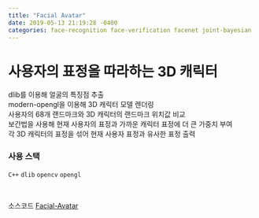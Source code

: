 ```yaml
---
title: "Facial Avatar"
date: 2019-05-13 21:19:28 -0400
categories: face-recognition face-verification facenet joint-bayesian 
---
```

# 사용자의 표정을 따라하는 3D 캐릭터 <br>

dlib를 이용해 얼굴의 특징점 추출<br>
modern-opengl을 이용해 3D 캐릭터 모델 렌더링<br>
사용자의 68개 랜드마크와 3D 캐릭터의 랜드마크 위치값 비교<br>
보간법을 사용해 현재 사용자의 표정과 가까운 캐릭터 표정에 더 큰 가중치 부여<br>
각 3D 캐릭터의 표정을 섞어 현재 사용자 표정과 유사한 표정 출력<br>

### 사용 스택 <br>

`C++` `dlib` `opencv` `opengl`

<br>



소스코드 [Facial-Avatar][avatar-gh]

[avatar-gh]:   https://github.com/godute/Facial-Avatar
